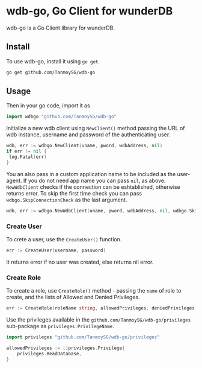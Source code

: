 # wdb-go, Go Client for wunderDB

wdb-go is a Go Client library for wunderDB.

## Install

To use wdb-go, install it using `go get`.

```sh
go get github.com/TanmoySG/wdb-go
```

## Usage

Then in your go code, import it as

```go
import wdbgo "github.com/TanmoySG/wdb-go"
```

Initialize a new wdb client using `NewClient()` method passing the URL of wdb instance, username and password of the authenticating user.
```go
wdb, err := wdbgo.NewClient(uname, pword, wdbAddress, nil)
if err != nil {
 log.Fatal(err)
}
```

You an also pass in a custom application name to be included as the user-agent. If you do not need app name you can pass `nil`, as above. `NewWdbClient` checks if the connection can be eshtablished, otherwise returns error. To skip the first time check you can pass `wdbgo.SkipConnectionCheck` as the last argument.

```go
wdb, err := wdbgo.NewWdbClient(uname, pword, wdbAddress, nil, wdbgo.SkipConnectionCheck)
```

### Create User

To crete a user, use the `CreateUser()` function.
```go
err := CreateUser(username, password)
```

It returns error if no user was created, else returns nil error.

### Create Role

To create a role, use `CreateRole()` method - passing the `name` of role to create, and the lists of Allowed and Denied Privileges. 

```go
err := CreateRole(roleName string, allowedPrivileges, deniedPrivileges []privileges.Privilege)
```

Use the privileges available in the `github.com/TanmoySG/wdb-go/privileges` sub-package as `privileges.PrivilegeName`.

```go
import privileges "github.com/TanmoySG/wdb-go/privileges"

allowedPrivileges := []privileges.Privilege{
    privileges.ReadDatabase,
}
```